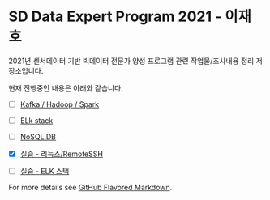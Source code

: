 # SD Data Expert Program 2021 - 이재호

2021년 센서데이터 기반 빅데이터 전문가 양성 프로그램 관련 작업물/조사내용 정리 저장소입니다.

현재 진행중인 내용은 아래와 같습니다.

- [ ] [Kafka / Hadoop / Spark](KHS/intro.md)
- [ ] [ELk stack](ELK/intro.md)
- [ ] [NoSQL DB](NoSQL/intro.md)

- [x] [실습 - 리눅스/RemoteSSH](Practices/1_linux.md)
- [ ] [실습 - ELK 스택](Practices/2_ELK.md)

For more details see [GitHub Flavored Markdown](https://guides.github.com/features/mastering-markdown/).
